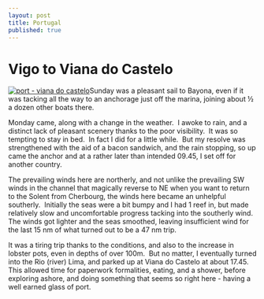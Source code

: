```yaml
---
layout: post
title: Portugal
published: true
---
```


# Vigo to Viana do Castelo

[![port - viana do castelo]({{site.baseurl}}/assets/port-viana-do-castelo.jpg)](http://digicasts.org/whiteangel/2012/12/portugal/port-viana-do-castelo/)Sunday was a pleasant sail to Bayona, even if it was tacking all the way to an anchorage just off the marina, joining about ½ a dozen other boats there.

Monday came, along with a change in the weather.  I awoke to rain, and a distinct lack of pleasant scenery thanks to the poor visibility.  It was so tempting to stay in bed.  In fact I did for a little while.  But my resolve was strengthened with the aid of a bacon sandwich, and the rain stopping, so up came the anchor and at a rather later than intended 09.45, I set off for another country.

The prevailing winds here are northerly, and not unlike the prevailing SW winds in the channel that magically reverse to NE when you want to return to the Solent from Cherbourg, the winds here became an unhelpful southerly.  Initially the seas were a bit bumpy and I had 1 reef in, but made relatively slow and uncomfortable progress tacking into the southerly wind.  The winds got lighter and the seas smoothed, leaving insufficient wind for the last 15 nm of what turned out to be a 47 nm trip.

It was a tiring trip thanks to the conditions, and also to the increase in lobster pots, even in depths of over 100m.  But no matter, I eventually turned into the Rio (river) Lima, and parked up at Viana do Castelo at about 17.45.  This allowed time for paperwork formalities, eating, and a shower, before exploring ashore, and doing something that seems so right here - having a well earned glass of port.
